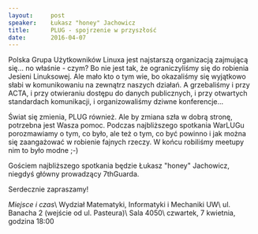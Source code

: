 ```yaml
---
layout:     post
speaker:    Łukasz "honey" Jachowicz
title:      PLUG - spojrzenie w przyszłość
date:       2016-04-07
---
```


Polska Grupa Użytkowników Linuxa jest najstarszą organizacją zajmującą
się... no właśnie - czym? Bo nie jest tak, że ograniczyliśmy się do
robienia Jesieni Linuksowej. Ale mało kto o tym wie, bo okazaliśmy się
wyjątkowo słabi w komunikowaniu na zewnątrz naszych działań. A grzebaliśmy
i przy ACTA, i przy otwieraniu dostępu do danych publicznych, i przy
otwartych standardach komunikacji, i organizowaliśmy dziwne konferencje...

Świat się zmienia, PLUG również. Ale by zmiana szła w dobrą stronę,
potrzebna jest Wasza pomoc. Podczas najbliższego spotkania WarLUGu
porozmawiamy o tym, co było, ale też o tym, co być powinno i jak można się
zaangażować w robienie fajnych rzeczy. W końcu robiliśmy meetupy nim to
było modne ;-)

Gościem najbliższego spotkania będzie Łukasz "honey" Jachowicz, niegdyś
główny prowadzący 7thGuarda.

Serdecznie zapraszamy!

_Miejsce i czas_\\
Wydział Matematyki, Informatyki i Mechaniki UW\\
ul. Banacha 2 (wejście od ul. Pasteura)\\
Sala 4050\\
czwartek, 7 kwietnia, godzina 18:00
